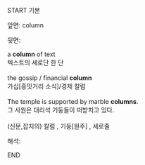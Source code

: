 START
기본

앞면:
column


뒷면:
<div>a <b>column</b> of text </div><div>텍스트의 세로단 한 단</div><div><br></div><div><div>the gossip / financial <b>column</b> </div><div>가십[흥밋거리 소식]/경제 칼럼</div></div><div><br></div><div>The temple is supported by marble <b>columns</b>. </div><div>그 사원은 대리석 기둥들이 떠받치고 있다.</div><div><br></div><div>(신문,잡지의) 칼럼 , 기둥[원주] , 세로줄</div>


해석:
<!--ID: 1746614453630-->
END